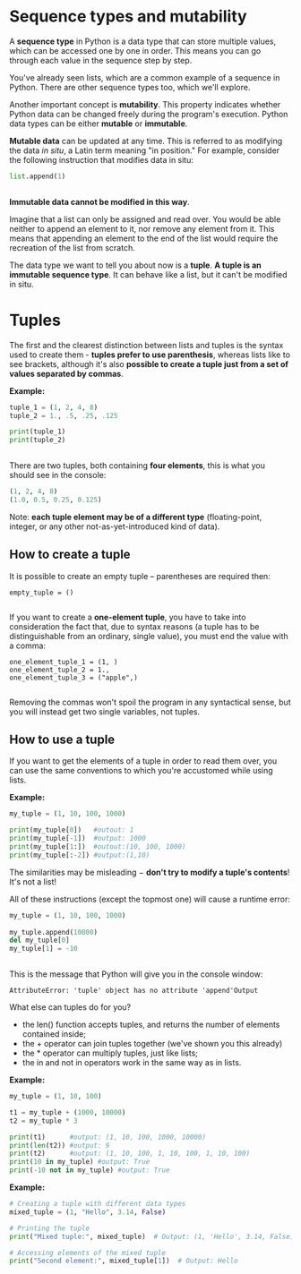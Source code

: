 # Sequence types and mutability

A **sequence type** in Python is a data type that can store multiple values, which can be accessed one by one in order. This means you can go through each value in the sequence step by step.

You've already seen lists, which are a common example of a sequence in Python. There are other sequence types too, which we'll explore.

Another important concept is **mutability**. This property indicates whether Python data can be changed freely during the program's execution. Python data types can be either **mutable** or **immutable**.

**Mutable data** can be updated at any time. This is referred to as modifying the data *in situ*, a Latin term meaning "in position." For example, consider the following instruction that modifies data in situ:

```python
list.append(1)
 
```

**Immutable data cannot be modified in this way**.

Imagine that a list can only be assigned and read over. You would be able neither to append an element to it, nor remove any element from it. This means that appending an element to the end of the list would require the recreation of the list from scratch.

The data type we want to tell you about now is a **tuple**. **A tuple is an immutable sequence type**. It can behave like a list, but it can't be modified in situ.



#  Tuples

The first and the clearest distinction between lists and tuples is the syntax used to create them - **tuples prefer to use parenthesis**, whereas lists like to see brackets, although it's also **possible to create a tuple just from a set of values separated by commas**.

**Example:**

```python
tuple_1 = (1, 2, 4, 8)
tuple_2 = 1., .5, .25, .125

print(tuple_1)
print(tuple_2)
 
```

There are two tuples, both containing **four elements**, this is what you should see in the console:

```python
(1, 2, 4, 8)
(1.0, 0.5, 0.25, 0.125)
```

Note: **each tuple element may be of a different type** (floating-point, integer, or any other not-as-yet-introduced kind of data).



## How to create a tuple

It is possible to create an empty tuple – parentheses are required then:

```
empty_tuple = ()
 
```

If you want to create a **one-element tuple**, you have to take into consideration the fact that, due to syntax reasons (a tuple has to be distinguishable from an ordinary, single value), you must end the value with a comma:

```
one_element_tuple_1 = (1, )
one_element_tuple_2 = 1.,
one_element_tuple_3 = ("apple",)
 
```

Removing the commas won't spoil the program in any syntactical sense, but you will instead get two single variables, not tuples.



## How to use a tuple

If you want to get the elements of a tuple in order to read them over, you can use the same conventions to which you're accustomed while using lists.

**Example:**

```python
my_tuple = (1, 10, 100, 1000)

print(my_tuple[0])   #outout: 1
print(my_tuple[-1])  #output: 1000
print(my_tuple[1:])  #outout:(10, 100, 1000)
print(my_tuple[:-2]) #output:(1,10)
```

The similarities may be misleading − **don't try to modify a tuple's contents**! It's not a list!

All of these instructions (except the topmost one) will cause a runtime error:

```python
my_tuple = (1, 10, 100, 1000)
 
my_tuple.append(10000)
del my_tuple[0]
my_tuple[1] = -10
 
```

This is the message that Python will give you in the console window:

```
AttributeError: 'tuple' object has no attribute 'append'Output
```



What else can tuples do for you?

- the len() function accepts tuples, and returns the number of elements contained inside;
- the + operator can join tuples together (we've shown you this already)
- the * operator can multiply tuples, just like lists;
- the in and not in operators work in the same way as in lists.



**Example:**

```python
my_tuple = (1, 10, 100)

t1 = my_tuple + (1000, 10000)
t2 = my_tuple * 3

print(t1)      #output: (1, 10, 100, 1000, 10000)
print(len(t2)) #output: 9
print(t2)      #output: (1, 10, 100, 1, 10, 100, 1, 10, 100)
print(10 in my_tuple) #output: True
print(-10 not in my_tuple) #output: True

```



**Example:**

```python
# Creating a tuple with different data types
mixed_tuple = (1, "Hello", 3.14, False)

# Printing the tuple
print("Mixed tuple:", mixed_tuple)  # Output: (1, 'Hello', 3.14, False)

# Accessing elements of the mixed tuple
print("Second element:", mixed_tuple[1])  # Output: Hello
```

